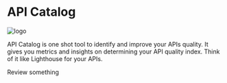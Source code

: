 # API Catalog

![logo](./docs/static/img/title.png)

API Catalog is one shot tool to identify and improve your APIs quality. It gives you metrics and insights on determining your API quality index. Think of it like Lighthouse for your APIs.


Review something
